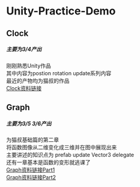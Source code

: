 # Unity-Practice-Demo
## Clock
##### *主要为3/4产出*  
刚刚熟悉Unity作品  
其中内容为postion rotation update系列内容  
最近的产物均为猫叔的作品  
[Clock资料链接](https://catlikecoding.com/unity/tutorials/basics/game-objects-and-scripts)

## Graph
##### *主要为3/5 3/6产出*  
为猫叔基础篇的第二章  
将函数图像从二维变化成三维并在图中展现出来  
主要讲述的知识点为 prefab update Vector3 delegate  
还有一章基本是函数的变形就逃课了  
[Graph资料链接Part1](https://catlikecoding.com/unity/tutorials/basics/building-a-graph/)  
[Graph资料链接Part2](https://catlikecoding.com/unity/tutorials/basics/mathematical-surfaces/)  


